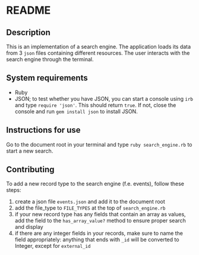 # README

## Description
This is an implementation of a search engine. The application loads its data from 3 `json` files containing different resources. The user interacts with the search engine through the terminal. 

## System requirements
* Ruby
* JSON; to test whether you have JSON, you can start a console using `irb` and type `require 'json'`. This should return `true`. If not, close the console and run `gem install json` to install JSON.

## Instructions for use

Go to the document root in your terminal and type `ruby search_engine.rb` to start a new search.

## Contributing
To add a new record type to the search engine (f.e. events), follow these steps:
1. create a json file `events.json` and add it to the document root
2. add the file_type to `FILE_TYPES` at the top of `search_engine.rb`
3. if your new record type has any fields that contain an array as values, add the field to the `has_array_value?` method to ensure proper search and display
4. if there are any integer fields in your records, make sure to name the field appropriately: anything that ends with `_id` will be converted to Integer, except for `external_id`
